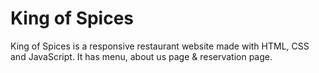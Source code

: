 # King of Spices

King of Spices is a responsive restaurant website made with HTML, CSS and JavaScript. It has menu, about us page & reservation page.



